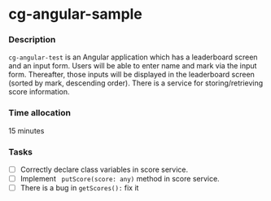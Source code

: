 # cg-angular-sample

### Description

`cg-angular-test` is an Angular application which has a leaderboard screen and an input form. Users will be able to enter name and mark via the input form. Thereafter, those inputs will be displayed in the leaderboard screen (sorted by mark, descending order). There is a service for storing/retrieving score information.  

### Time allocation

15 minutes

### Tasks

- [ ] Correctly declare class variables in score service.
- [ ] Implement ` putScore(score: any)` method in score service.
- [ ] There is a bug in `getScores():` fix it 
